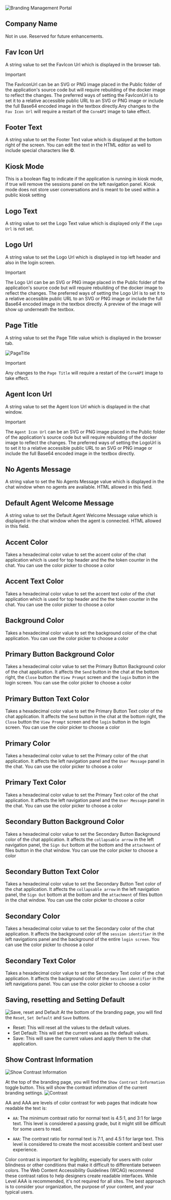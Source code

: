 ![Branding Management Portal](media/branding_management_portal.png)

## Company Name
Not in use.  Reserved for future enhancements.

## Fav Icon Url
A string value to set the FavIcon Url which is displayed in the browser tab.
> [!IMPORTANT]
> The FavIconUrl can be an SVG or PNG image placed in the Public folder of the application's source code but will require rebuilding of the docker image to reflect the changes. The preferred ways of setting the FavIconUrl is to set it to a relative accessible public URL to an SVG or PNG image or include the full Base64 encoded image in the textbox directly.Any changes to the `Fav Icon Url` will require a restart of the `CoreAPI` image to take effect.

## Footer Text
A string value to set the Footer Text value which is displayed at the bottom right of the screen. You can edit the text in the HTML editor as well to include special characters like ©.

## Kiosk Mode
This is a boolean flag to indicate if the application is running in kiosk mode, if true will remove the sessions panel on the left navigation panel. 
Kiosk mode does not store user conversations and is meant to be used within a public kiosk setting

## Logo Text
A string value to set the Logo Text value which is displayed only if the `Logo Url` is not set.

## Logo Url
A string value to set the Logo Url which is displayed in top left header and also in the login screen.
> [!IMPORTANT]
> The Logo Url can be an SVG or PNG image placed in the Public folder of the application's source code but will require rebuilding of the docker image to reflect the changes. The preferred ways of setting the Logo Url is to set it to a relative accessible public URL to an SVG or PNG image or include the full Base64 encoded image in the textbox directly. A preview of the image will show up underneath the textbox.

## Page Title
A string value to set the Page Title value which is displayed in the browser tab.

![PageTitle](./media/branding-5.jpg)

> [!IMPORTANT]
> Any changes to the `Page Title` will require a restart of the `CoreAPI` image to take effect.

## Agent Icon Url
A string value to set the Agent Icon Url which is displayed in the chat window.

> [!IMPORTANT]
> The `Agent Icon Url` can be an SVG or PNG image placed in the Public folder of the application's source code but will require rebuilding of the docker image to reflect the changes. The preferred ways of setting the LogoUrl is to set it to a relative accessible public URL to an SVG or PNG image or include the full Base64 encoded image in the textbox directly.

## No Agents Message
A string value to set the No Agents Message value which is displayed in the chat window when no agents are available. HTML allowed in this field.

## Default Agent Welcome Message
A string value to set the Default Agent Welcome Message value which is displayed in the chat window when the agent is connected. HTML allowed in this field.

## Accent Color
Takes a hexadecimal color value to set the accent color of the chat application which is used for top header and the the token counter in the chat. You can use the color picker to choose a color

## Accent Text Color
Takes a hexadecimal color value to set the accent text color of the chat application which is used for top header and the the token counter in the chat. You can use the color picker to choose a color

## Background Color
Takes a hexadecimal color value to set the background color of the chat application. You can use the color picker to choose a color

## Primary Button Background Color
Takes a hexadecimal color value to set the Primary Button Background color of the chat application. It affects the `Send` button in the chat at the bottom right, the `Close` button the `View Prompt` screen and the `login` button in the login screen. You can use the color picker to choose a color

## Primary Button Text Color
Takes a hexadecimal color value to set the Primary Button Text color of the chat application. It affects the `Send` button in the chat at the bottom right, the `Close` button the `View Prompt` screen and the `login` button in the login screen. You can use the color picker to choose a color

## Primary Color
Takes a hexadecimal color value to set the Primary color of the chat application. It affects the left navigation panel and the `User Message` panel in the chat. You can use the color picker to choose a color

## Primary Text Color
Takes a hexadecimal color value to set the Primary Text color of the chat application. It affects the left navigation panel and the `User Message` panel in the chat. You can use the color picker to choose a color

## Secondary Button Background Color
Takes a hexadecimal color value to set the Secondary Button Background color of the chat application. It affects the `collapsable arrow` in the left navigation panel, the `Sign Out` bottom at the bottom and the `attachment` of files button in the chat window.
You can use the color picker to choose a color

## Secondary Button Text Color
Takes a hexadecimal color value to set the Secondary Button Text color of the chat application. It affects the `collapsable arrow` in the left navigation panel, the `Sign Out` bottom at the bottom and the `attachment` of files button in the chat window.
You can use the color picker to choose a color

## Secondary Color
Takes a hexadecimal color value to set the Secondary color of the chat application. It affects the background color of the `session identifier` in the left navigations panel and the background of the entire `login screen`.
You can use the color picker to choose a color

## Secondary Text Color
Takes a hexadecimal color value to set the Secondary Text color of the chat application. It affects the background color of the `session identifier` in the left navigations panel.
You can use the color picker to choose a color

## Saving, resetting and Setting Default
![Save, reset and Default](media/save_reset_default.png)
At the bottom of the branding page, you will find the  `Reset`, `Set Default` and `Save` buttons.
- Reset: This will reset all the values to the default values.
- Set Default: This will set the current values as the default values.
- Save: This will save the current values and apply them to the chat application.

## Show Contrast Information
![Show Contrast Information](media/Contrast_info.png)

At the top of the branding page, you will find the `Show Contrast Information` toggle button. This will show the contrast information of the current branding settings. 
![Contrast](media/Contrast-AA-AAA.png)

AA and AAA are levels of color contrast for web pages that indicate how readable the text is: 
- `AA`: The minimum contrast ratio for normal text is 4.5:1, and 3:1 for large text. This level is considered a passing grade, but it might still be difficult for some users to read. 

- `AAA`: The contrast ratio for normal text is 7:1, and 4.5:1 for large text. This level is considered to create the most accessible content and best user experience. 
 
Color contrast is important for legibility, especially for users with color blindness or other conditions that make it difficult to differentiate between colors. The Web Content Accessibility Guidelines (WCAG) recommend these contrast ratios to help designers create readable interfaces. 
While Level AAA is recommended, it's not required for all sites. The best approach is to consider your organization, the purpose of your content, and your typical users. 